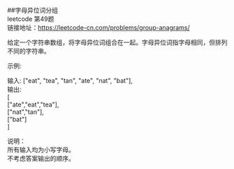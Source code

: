 ##字母异位词分组<br/>
leetcode 第49题<br/>
链接地址：https://leetcode-cn.com/problems/group-anagrams/<br/>

给定一个字符串数组，将字母异位词组合在一起。字母异位词指字母相同，但排列不同的字符串。<br/>

示例:<br/>

输入: ["eat", "tea", "tan", "ate", "nat", "bat"],<br/>
输出:<br/>
[<br/>
  ["ate","eat","tea"],<br/>
  ["nat","tan"],<br/>
  ["bat"]<br/>
]<br/>

说明：<br/>
所有输入均为小写字母。<br/>
不考虑答案输出的顺序。<br/>



